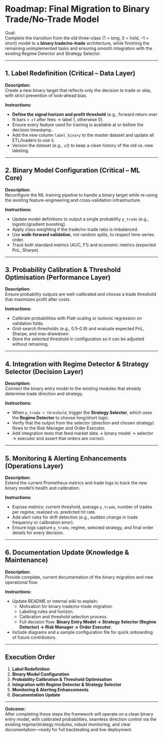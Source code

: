 # Roadmap: Final Migration to Binary Trade/No-Trade Model

Goal:  
Complete the transition from the old three-class (1 = long, 0 = hold, –1 = short) model to a **binary trade/no-trade** architecture, while finishing the remaining unimplemented tasks and ensuring smooth integration with the existing Regime Detector and Strategy Selector.

---

## 1. Label Redefinition  **(Critical – Data Layer)**  
**Description:**  
Create a new binary target that reflects only the decision to trade or skip, with strict prevention of look-ahead bias.

**Instructions:**  
- **Define the signal horizon and profit threshold** (e.g., forward return over N bars > +τ after fees → label 1, otherwise 0).  
- Ensure every feature used for training is available at or before the decision timestamp.  
- Add the new column `label_binary` to the master dataset and update all ETL/loaders to use it.  
- Version the dataset (e.g., `v2`) to keep a clean history of the old vs. new labeling.

---

## 2. Binary Model Configuration  **(Critical – ML Core)**  
**Description:**  
Reconfigure the ML training pipeline to handle a binary target while re-using the existing feature-engineering and cross-validation infrastructure.

**Instructions:**  
- Update model definitions to output a single probability `p_trade` (e.g., logistic/gradient boosting).  
- Apply class weighting if the trade/no-trade ratio is imbalanced.  
- Use **walk-forward validation**, not random splits, to respect time-series order.  
- Track both standard metrics (AUC, F1) and economic metrics (expected PnL, Sharpe).

---

## 3. Probability Calibration & Threshold Optimisation  **(Performance Layer)**  
**Description:**  
Ensure probability outputs are well-calibrated and choose a trade threshold that maximizes profit after costs.

**Instructions:**  
- Calibrate probabilities with Platt scaling or isotonic regression on validation folds.  
- Grid-search thresholds (e.g., 0.5–0.9) and evaluate expected PnL, Sharpe, and max drawdown.  
- Store the selected threshold in configuration so it can be adjusted without retraining.

---

## 4. Integration with Regime Detector & Strategy Selector  **(Decision Layer)**  
**Description:**  
Connect the binary entry model to the existing modules that already determine trade direction and strategy.

**Instructions:**  
- When `p_trade > threshold`, trigger the **Strategy Selector**, which uses the **Regime Detector** to choose long/short logic.  
- Verify that the output from the selector (direction and chosen strategy) flows to the Risk Manager and Order Executor.  
- Add integration tests that feed market data → binary model → selector → executor and assert that orders are correct.

---

## 5. Monitoring & Alerting Enhancements  **(Operations Layer)**  
**Description:**  
Extend the current Prometheus metrics and trade logs to track the new binary model’s health and calibration.

**Instructions:**  
- Expose metrics: current threshold, average `p_trade`, number of trades per regime, realized vs. predicted hit rate.  
- Add alert rules for drift detection (e.g., sudden change in trade frequency or calibration error).  
- Ensure logs capture `p_trade`, regime, selected strategy, and final order details for every decision.

---

## 6. Documentation Update  **(Knowledge & Maintenance)**  
**Description:**  
Provide complete, current documentation of the binary migration and new operational flow.

**Instructions:**  
- Update README or internal wiki to explain:
  - Motivation for binary trade/no-trade migration.
  - Labeling rules and horizon.
  - Calibration and threshold selection process.
  - Full decision flow: **Binary Entry Model → Strategy Selector (Regime Detector) → Risk Manager → Order Executor**.
- Include diagrams and a sample configuration file for quick onboarding of future contributors.

---

## Execution Order
1. **Label Redefinition**  
2. **Binary Model Configuration**  
3. **Probability Calibration & Threshold Optimisation**  
4. **Integration with Regime Detector & Strategy Selector**  
5. **Monitoring & Alerting Enhancements**  
6. **Documentation Update**

---

**Outcome:**  
After completing these steps the framework will operate on a clean binary entry model, with calibrated probabilities, seamless direction control via the existing regime/strategy modules, robust monitoring, and clear documentation—ready for full backtesting and live deployment.